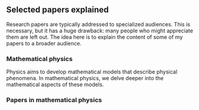 ## Selected papers explained

Research papers are typically addressed to specialized audiences.
This is necessary, but it has a huge drawback: many people who might appreciate them
are left out. The idea here is to explain the content of some of my papers to a broader audience.

### Mathematical physics

Physics aims to develop mathematical models that describe physical phenomena. In mathematical physics, we delve deeper into the mathematical aspects of these models.

### Papers in mathematical physics
